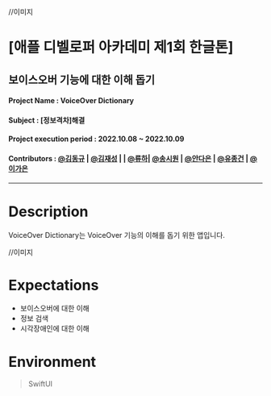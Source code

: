 //이미지

# [애플 디벨로퍼 아카데미 제1회 한글톤]

## 보이스오버 기능에 대한 이해 돕기

#### Project Name : VoiceOver Dictionary

#### Subject : [정보격차]해결

#### Project execution period : 2022.10.08 ~ 2022.10.09

#### Contributors : [@김동규](https://github.com/Dorodong96) | [@김재성](https://github.com/GroundDev) | | [@류하](https://github.com/seodam-hst)| [@송시원](https://github.com/song-cool) | [@안다은](https://github.com/dana0315/Test-Kraken) | [@유종건](https://github.com/mycookie1) | [@이가은](https://github.com/rriver2) 

---------------------------------

# Description
VoiceOver Dictionary는 VoiceOver 기능의 이해를 돕기 위한 앱입니다.

//이미지

# Expectations
* 보이스오버에 대한 이해
* 정보 검색
* 시각장애인에 대한 이해

# Environment
> SwiftUI
